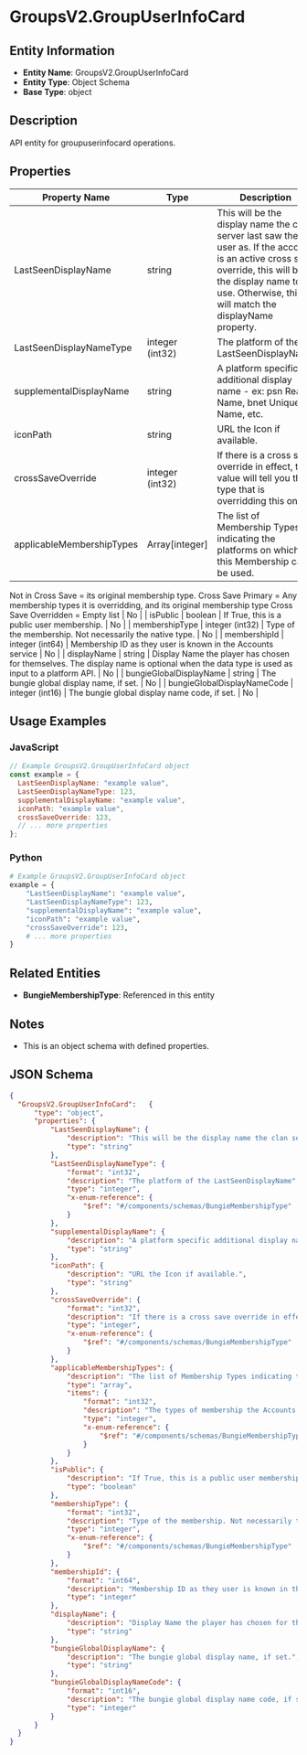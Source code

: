# GroupsV2.GroupUserInfoCard

## Entity Information
- **Entity Name**: GroupsV2.GroupUserInfoCard
- **Entity Type**: Object Schema
- **Base Type**: object

## Description
API entity for groupuserinfocard operations.

## Properties

| Property Name | Type | Description | Required |
|---------------|------|-------------|----------|
| LastSeenDisplayName | string | This will be the display name the clan server last saw the user as. If the account is an active cross save override, this will be the display name to use. Otherwise, this will match the displayName property. | No |
| LastSeenDisplayNameType | integer (int32) | The platform of the LastSeenDisplayName | No |
| supplementalDisplayName | string | A platform specific additional display name - ex: psn Real Name, bnet Unique Name, etc. | No |
| iconPath | string | URL the Icon if available. | No |
| crossSaveOverride | integer (int32) | If there is a cross save override in effect, this value will tell you the type that is overridding this one. | No |
| applicableMembershipTypes | Array[integer] | The list of Membership Types indicating the platforms on which this Membership can be used.
 Not in Cross Save = its original membership type. Cross Save Primary = Any membership types it is overridding, and its original membership type Cross Save Overridden = Empty list | No |
| isPublic | boolean | If True, this is a public user membership. | No |
| membershipType | integer (int32) | Type of the membership. Not necessarily the native type. | No |
| membershipId | integer (int64) | Membership ID as they user is known in the Accounts service | No |
| displayName | string | Display Name the player has chosen for themselves. The display name is optional when the data type is used as input to a platform API. | No |
| bungieGlobalDisplayName | string | The bungie global display name, if set. | No |
| bungieGlobalDisplayNameCode | integer (int16) | The bungie global display name code, if set. | No |

## Usage Examples

### JavaScript
```javascript
// Example GroupsV2.GroupUserInfoCard object
const example = {
  LastSeenDisplayName: "example value",
  LastSeenDisplayNameType: 123,
  supplementalDisplayName: "example value",
  iconPath: "example value",
  crossSaveOverride: 123,
  // ... more properties
};
```

### Python
```python
# Example GroupsV2.GroupUserInfoCard object
example = {
    "LastSeenDisplayName": "example value",
    "LastSeenDisplayNameType": 123,
    "supplementalDisplayName": "example value",
    "iconPath": "example value",
    "crossSaveOverride": 123,
    # ... more properties
}
```

## Related Entities
- **BungieMembershipType**: Referenced in this entity

## Notes
- This is an object schema with defined properties.

## JSON Schema
```json
{
  "GroupsV2.GroupUserInfoCard":   {
      "type": "object",
      "properties": {
          "LastSeenDisplayName": {
              "description": "This will be the display name the clan server last saw the user as. If the account is an active cross save override, this will be the display name to use. Otherwise, this will match the displayName property.",
              "type": "string"
          },
          "LastSeenDisplayNameType": {
              "format": "int32",
              "description": "The platform of the LastSeenDisplayName",
              "type": "integer",
              "x-enum-reference": {
                  "$ref": "#/components/schemas/BungieMembershipType"
              }
          },
          "supplementalDisplayName": {
              "description": "A platform specific additional display name - ex: psn Real Name, bnet Unique Name, etc.",
              "type": "string"
          },
          "iconPath": {
              "description": "URL the Icon if available.",
              "type": "string"
          },
          "crossSaveOverride": {
              "format": "int32",
              "description": "If there is a cross save override in effect, this value will tell you the type that is overridding this one.",
              "type": "integer",
              "x-enum-reference": {
                  "$ref": "#/components/schemas/BungieMembershipType"
              }
          },
          "applicableMembershipTypes": {
              "description": "The list of Membership Types indicating the platforms on which this Membership can be used.\r\n Not in Cross Save = its original membership type. Cross Save Primary = Any membership types it is overridding, and its original membership type Cross Save Overridden = Empty list",
              "type": "array",
              "items": {
                  "format": "int32",
                  "description": "The types of membership the Accounts system supports. This is the external facing enum used in place of the internal-only Bungie.SharedDefinitions.MembershipType.",
                  "type": "integer",
                  "x-enum-reference": {
                      "$ref": "#/components/schemas/BungieMembershipType"
                  }
              }
          },
          "isPublic": {
              "description": "If True, this is a public user membership.",
              "type": "boolean"
          },
          "membershipType": {
              "format": "int32",
              "description": "Type of the membership. Not necessarily the native type.",
              "type": "integer",
              "x-enum-reference": {
                  "$ref": "#/components/schemas/BungieMembershipType"
              }
          },
          "membershipId": {
              "format": "int64",
              "description": "Membership ID as they user is known in the Accounts service",
              "type": "integer"
          },
          "displayName": {
              "description": "Display Name the player has chosen for themselves. The display name is optional when the data type is used as input to a platform API.",
              "type": "string"
          },
          "bungieGlobalDisplayName": {
              "description": "The bungie global display name, if set.",
              "type": "string"
          },
          "bungieGlobalDisplayNameCode": {
              "format": "int16",
              "description": "The bungie global display name code, if set.",
              "type": "integer"
          }
      }
  }
}
```
